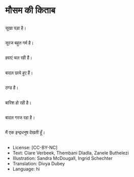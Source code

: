 # मौसम की किताब

##
सूखा पड़ा है।

##
सूरज बहुत गर्म है।

##
हवाएं चल रही हैं।

##
बादल छाये हुए हैं।

##
ठण्ड है।

##
बारिश हो रही है।

##
बादल गरज रहा है।

##
मैं एक इन्द्रधनुष देखती हूँ।

##
* License: [CC-BY-NC]
* Text: Clare Verbeek, Thembani Dladla, Zanele Buthelezi
* Illustration: Sandra McDougall, Ingrid Schechter
* Translation: Divya Dubey
* Language: hi
